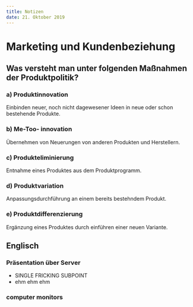 ```yaml
---
title: Notizen
date: 21. Oktober 2019
---
```


**Marketing und Kundenbeziehung**
=============================

Was versteht man unter folgenden Maßnahmen der Produktpolitik?
-------------------------------------------------------------

### a) Produktinnovation
Einbinden neuer, noch nicht dagewesener Ideen in neue oder schon bestehende Produkte.

### b) Me-Too- innovation
Übernehmen von Neuerungen von anderen Produkten und Herstellern.

### c) Produkteliminierung
Entnahme eines Produktes aus dem Produktprogramm.

### d) Produktvariation
Anpassungsdurchführung an einem bereits bestehndem Produkt.

### e) Produktdifferenzierung
Ergänzung eines Produktes durch einführen einer neuen Variante.

**Englisch**
--------

### Präsentation über Server
- SINGLE FRICKING SUBPOINT
- ehm ehm ehm

### computer monitors
 
